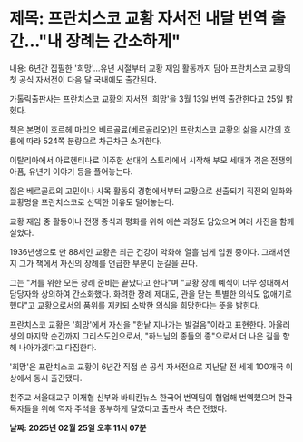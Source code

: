 # **제목: 프란치스코 교황 자서전 내달 번역 출간…"내 장례는 간소하게"**

  내용: 6년간 집필한 '희망'…유년 시절부터 교황 재임 활동까지 담아 프란치스코 교황의 첫 공식 자서전이 다음 달 국내에도 출간된다.

가톨릭출판사는 프란치스코 교황의 자서전 '희망'을 3월 13일 번역 출간한다고 25일 밝혔다.

책은 본명이 호르헤 마리오 베르골료(베르골리오)인 프란치스코 교황의 삶을 시간의 흐름에 따라 524쪽 분량으로 차근차근 소개한다.

이탈리아에서 아르헨티나로 이주한 선대의 스토리에서 시작해 부모 세대가 겪은 전쟁의 아픔, 유년기 이야기 등을 풀어놓는다.

젊은 베르골료의 고민이나 사목 활동의 경험에서부터 교황으로 선출되기 직전의 일화와 교황명을 프란치스코로 선택한 이유도 털어놓는다.

교황 재임 중 활동이나 전쟁 종식과 평화를 위해 애쓴 과정도 담았으며 여러 사진을 함께 실었다.

1936년생으로 만 88세인 교황은 최근 건강이 악화해 열흘 넘게 입원 중이다. 그래서인지 그가 책에서 자신의 장례를 언급한 부분이 눈길을 끈다.

그는 "저를 위한 모든 장례 준비는 끝났다고 한다"며 "교황 장례 예식이 너무 성대해서 담당자와 상의하여 간소화했다. 화려한 장례 제대도, 관을 닫는 특별한 의식도 없애기로 했다"고 교황으로서의 품위를 지키되 소박한 의식을 희망한다는 뜻을 밝힌다.

프란치스코 교황은 '희망'에서 자신을 "한낱 지나가는 발걸음"이라고 표현한다. 아울러 생의 마지막 순간까지 그리스도인으로서, "하느님의 종들의 종"으로서 더 나은 길을 향해 나아가겠다고 다짐한다.

'희망'은 프란치스코 교황이 6년간 직접 쓴 공식 자서전으로 지난달 전 세계 100개국 이상에서 동시 출간됐다.

천주교 서울대교구 이재협 신부와 바티칸뉴스 한국어 번역팀이 협업해 번역했으며 한국 독자들을 위해 역자 주석을 풍부하게 달았다고 출판사 측은 전했다.

  **날짜: 2025년 02월 25일 오후 11시 07분**